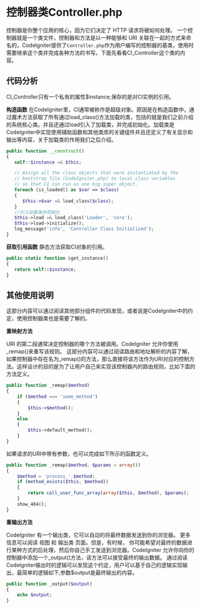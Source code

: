# 控制器类Controller.php
控制器是你整个应用的核心，因为它们决定了 HTTP 请求将被如何处理。 一个控制器就是一个类文件，控制器和方法是以一种能够和 URI 关联在一起的方式来命名的，CodeIgniter提供了`Controller.php`作为用户编写的控制器的基类，使用时需要继承这个类并完成各种方法的书写。下面先看看CI_Controller这个类的内容。

## 代码分析
CI_Controller只有一个私有的属性$instance,保存的是对CI实例的引用。

**构造函数**
在CodeIgniter里，CI通常被称作是超级对象。原因是在构造函数中，通过魔术方法获取了所有通过load_class()方法加载的类，包括的就是我们之前介绍的系统核心类。并且还通过load引入了加载类，并完成初始化。加载类是CodeIgniter中实现使用辅助函数和其他类库的关键组件并且还定义了有关显示和输出等内容，关于加载类的作用我们之后介绍。
```php
public function __construct()
{
   self::$instance =& $this;

   // Assign all the class objects that were instantiated by the
   // bootstrap file (CodeIgniter.php) to local class variables
   // so that CI can run as one big super object.
   foreach (is_loaded() as $var => $class)
   {
      $this->$var =& load_class($class);
   }
   //引入加载类并初始化
   $this->load =& load_class('Loader', 'core');
   $this->load->initialize();
   log_message('info', 'Controller Class Initialized');
}
```

**获取引用函数**
静态方法获取CI对象的引用。
```php
public static function &get_instance()
{
   return self::$instance;
}
```

## 其他使用说明
这部分内容可以通过阅读其他部分组件的代码发现，或者说是CodeIgniter中的约定，使用控制器类也是需要了解的。

**重映射方法**

URI 的第二段通常决定控制器的哪个方法被调用。CodeIgniter 允许你使用_remap()来重写该规则。
这部分内容可以通过阅读路由和地址解析的内容了解，如果控制器中存在名为_remap()的方法，那么直接将该方法作为URI对应的控制方法。这样设计的目的是为了让用户自己来实现该控制器内的路由规则，比如下面的方法定义。
```php
public function _remap($method)
{
    if ($method === 'some_method')
    {
        $this->$method();
    }
    else
    {
        $this->default_method();
    }
}
```
如果请求的URI中带有参数，也可以完成如下所示的函数定义。
```php
public function _remap($method, $params = array())
{
    $method = 'process_'.$method;
    if (method_exists($this, $method))
    {
        return call_user_func_array(array($this, $method), $params);
    }
    show_404();
}
```

**重输出方法**

CodeIgniter 有一个输出类，它可以自动的将最终数据发送到你的浏览器。 更多信息可以阅读 视图 和 输出类 页面。但是，有时候， 你可能希望对最终的数据进行某种方式的后处理，然后你自己手工发送到浏览器。CodeIgniter 允许你向你的控制器中添加一个_output()方法，该方法可以接受最终的输出数据。
通过阅读CodeIgniter输出时的逻辑可以发现这个约定，用户可以基于自己的逻辑实现输出，最简单的逻辑如下,参数$output是最终输出的内容。
```php
public function _output($output)
{
    echo $output;
}
```

